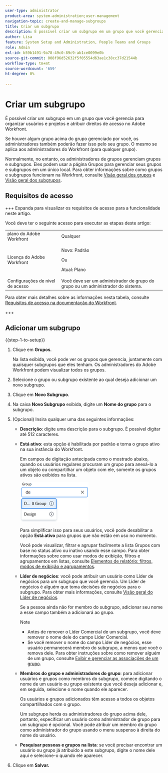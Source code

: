 ```yaml
---
user-type: administrator
product-area: system-administration;user-management
navigation-topic: create-and-manage-subgroups
title: Criar um subgrupo
description: É possível criar um subgrupo em um grupo que você gerencia para organizar usuários e projetos e atribuir direitos de acesso no Adobe Workfront. Normalmente, os administradores de grupos gerenciam grupos e subgrupos. Eles podem usar a página Grupos para gerenciar seus grupos e subgrupos em um único local.
author: Lisa
feature: System Setup and Administration, People Teams and Groups
role: Admin
exl-id: b59b1491-9a78-49c0-89c9-ab1ce0099e0b
source-git-commit: 008f96d52632f5f05554d63ae1c38cc37d21544b
workflow-type: tm+mt
source-wordcount: '659'
ht-degree: 0%

---
```


# Criar um subgrupo

É possível criar um subgrupo em um grupo que você gerencia para organizar usuários e projetos e atribuir direitos de acesso no Adobe Workfront.

Se houver algum grupo acima do grupo gerenciado por você, os administradores também poderão fazer isso pelo seu grupo. O mesmo se aplica aos administradores do Workfront (para qualquer grupo).

Normalmente, no entanto, os administradores de grupos gerenciam grupos e subgrupos. Eles podem usar a página Grupos para gerenciar seus grupos e subgrupos em um único local. Para obter informações sobre como grupos e subgrupos funcionam na Workfront, consulte [Visão geral dos grupos](../../../administration-and-setup/manage-groups/groups-overview/groups.md) e [Visão geral dos subgrupos](../../../administration-and-setup/manage-groups/groups-overview/subgroups.md).

## Requisitos de acesso

+++ Expanda para visualizar os requisitos de acesso para a funcionalidade neste artigo.

Você deve ter o seguinte acesso para executar as etapas deste artigo:

<table style="table-layout:auto"> 
 <col> 
 <col> 
 <tbody> 
  <tr> 
   <td role="rowheader">plano do Adobe Workfront</td> 
   <td>Qualquer</td> 
  </tr> 
  <tr> 
  <tr> 
   <td role="rowheader">Licença do Adobe Workfront</td> 
   <td><p>Novo: Padrão</p>
       <p>Ou</p>
       <p>Atual: Plano</p></td>
  </tr> 
  </tr> 
  <tr> 
   <td role="rowheader">Configurações de nível de acesso</td> 
   <td>Você deve ser um administrador de grupo do grupo ou um administrador do sistema.</td>
  </tr> 
 </tbody> 
</table>

Para obter mais detalhes sobre as informações nesta tabela, consulte [Requisitos de acesso na documentação do Workfront](/help/quicksilver/administration-and-setup/add-users/access-levels-and-object-permissions/access-level-requirements-in-documentation.md).

+++

## Adicionar um subgrupo

{{step-1-to-setup}}

1. Clique em **Grupos**.

   Na lista exibida, você pode ver os grupos que gerencia, juntamente com quaisquer subgrupos que eles tenham. Os administradores do Adobe Workfront podem visualizar todos os grupos.

1. Selecione o grupo ou subgrupo existente ao qual deseja adicionar um novo subgrupo.
1. Clique em **Novo Subgrupo**.
1. Na caixa **Novo Subgrupo** exibida, digite um **Nome do grupo** para o subgrupo.
1. (Opcional) Insira qualquer uma das seguintes informações:

   * **Descrição**: digite uma descrição para o subgrupo. É possível digitar até 512 caracteres.
   * **Está ativo**: esta opção é habilitada por padrão e torna o grupo ativo na sua instância do Workfront.

     Em campos de digitação antecipada como o mostrado abaixo, quando os usuários regulares procuram um grupo para anexá-lo a um objeto ou compartilhar um objeto com ele, somente os grupos ativos são exibidos na lista.

     ![Campo de digitação antecipada para um grupo](assets/typeahead-for-group.png)

     Para simplificar isso para seus usuários, você pode desabilitar a opção **Está ativo** para grupos que não estão em uso no momento.

     Você pode visualizar, filtrar e agrupar facilmente a lista Grupos com base no status ativo ou inativo usando esse campo. Para obter informações sobre como usar modos de exibição, filtros e agrupamentos em listas, consulte [Elementos de relatório: filtros, modos de exibição e agrupamentos](/help/quicksilver/reports-and-dashboards/reports/reporting-elements/reporting-elements-filters-views-groupings.md).

   * **Líder de negócios**: você pode atribuir um usuário como Líder de negócios para um subgrupo que você gerencia. Um Líder de negócios é alguém que toma decisões de negócios para o subgrupo. Para obter mais informações, consulte [Visão geral do Líder de negócios](/help/quicksilver/administration-and-setup/manage-groups/group-roles/business-leader-overview.md).

     Se a pessoa ainda não for membro do subgrupo, adicionar seu nome a esse campo também a adicionará ao grupo.

     >[!NOTE]
     >
     >* Antes de remover o Líder Comercial de um subgrupo, você deve remover o nome dele do campo Líder Comercial.
     >* Se você remover o nome do campo Líder de negócios, esse usuário permanecerá membro do subgrupo, a menos que você o remova dele. Para obter instruções sobre como remover alguém de um grupo, consulte [Exibir e gerenciar as associações de um grupo](/help/quicksilver/administration-and-setup/manage-groups/create-and-manage-groups/view-and-manage-a-groups-memberships.md).

   * **Membros do grupo e administradores do grupo**: para adicionar usuários e grupos como membros do subgrupo, comece digitando o nome de um usuário ou grupo existente que você deseja adicionar e, em seguida, selecione o nome quando ele aparecer.

     Os usuários e grupos adicionados têm acesso a todos os objetos compartilhados com o grupo.

     Um subgrupo herda os administradores do grupo acima dele, portanto, especificar um usuário como administrador de grupo para um subgrupo é opcional. Você pode atribuir um membro do grupo como administrador do grupo usando o menu suspenso à direita do nome do usuário.

   * **Pesquisar pessoas e grupos na lista**: se você precisar encontrar um usuário ou grupo já atribuído a este subgrupo, digite o nome dele aqui e selecione-o quando ele aparecer.

1. Clique em **Salvar.**
